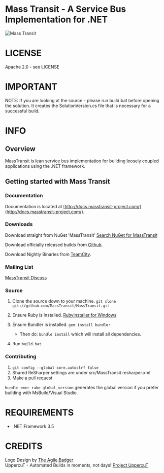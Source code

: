 Mass Transit - A Service Bus Implementation for .NET
=======

![Mass Transit](http://www.phatboyg.com/mt-logo.png "Mass Transit")

# LICENSE
Apache 2.0 - see LICENSE

# IMPORTANT
NOTE: If you are looking at the source - please run build.bat before opening the solution. It creates the SolutionVersion.cs file that is necessary for a successful build.

# INFO
## Overview
MassTransit is lean service bus implementation for building loosely coupled applications using the .NET framework.

## Getting started with Mass Transit
### Documentation

Documentation is located at [http://docs.masstransit-project.com/](http://docs.masstransit-project.com/).

### Downloads
 Download straight from NuGet 'MassTransit' [Search NuGet for MassTransit](http://nuget.org/packages?q=masstransit)
 
 Download officially released builds from 
 [Github](http://github.com/masstransit/masstransit/downloads/).
 
 Download Nightly Binaries from [TeamCity](http://teamcity.codebetter.com/viewType.html?buildTypeId=bt8&tab=buildTypeStatusDiv).

### Mailing List

[MassTransit Discuss](http://groups.google.com/group/masstransit-discuss)

### Source

1. Clone the source down to your machine. 
  `git clone git://github.com/MassTransit/MassTransit.git`
2. Ensure Ruby is installed. [RubyInstaller for Windows](http://rubyinstaller.org/)
3. Ensure Bundler is installed.
  `gem install bundler`
   
    * Then do: `bundle install` which will install all dependencies.

4. Run `build.bat`.

### Contributing 

1. `git config --global core.autoclrf false`
2. Shared ReSharper settings are under src/MassTransit.resharper.xml
3. Make a pull request

`bundle exec rake global_version` generates the global version if you prefer building with MsBuild/Visual Studio. 
 
 
# REQUIREMENTS
* .NET Framework 3.5


# CREDITS
Logo Design by [The Agile Badger](http://www.theagilebadger.com)  
UppercuT - Automated Builds in moments, not days! [Project UppercuT](http://projectuppercut.org)
